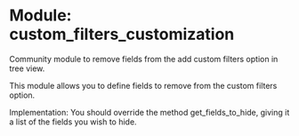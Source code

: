 # Module: custom_filters_customization

Community module to remove fields from the add custom filters option in tree view.

This module allows you to define fields to remove from the custom filters option.

Implementation:
You should override the method get_fields_to_hide, giving it a list of the fields you wish to hide.
